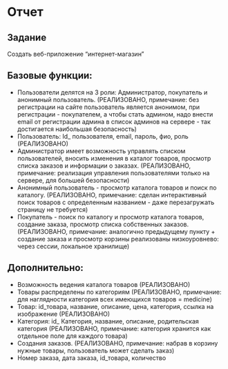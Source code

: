 # Отчет

## Задание
Создать веб-приложение “интернет-магазин” 

## Базовые функции:
- Пользователи делятся на 3 роли: Администратор, покупатель и анонимный пользователь. (РЕАЛИЗОВАНО, примечание: без регистрации на сайте пользователь является анонимом, при регистрации - покупателем, а чтобы стать админом, надо внести email от регистрации админа в список админов на сервере - так достигается наибольшая безопасность)
- Пользователь: Id_ пользователя, email, пароль, фио, роль (РЕАЛИЗОВАНО)
- Администратор имеет возможность управлять списком пользователей, вносить изменения в каталог товаров, просмотр списка заказов и информации о заказах. (РЕАЛИЗОВАНО, примечание: реализация управления пользователями только на сервере, для большей безопасности)
- Анонимный пользователь - просмотр каталога товаров и поиск по каталогу. (РЕАЛИЗОВАНО, примечание: сделан интерактивный поиск товаров с определенным названием - даже перезагружать страницу не требуется)
- Покупатель - поиск по каталогу и просмотр каталога товаров, создание заказа, просмотр списка собственных заказов. (РЕАЛИЗОВАНО, примечание: аналогично предыдущему пункту + создание заказа и просмотр корзины реализованы низкоуровнево: через сессии, локальное хранилище)

## Дополнительно: 
- Возможность ведения каталога товаров (РЕАЛИЗОВАНО)
- Товары распределены по категориям (РЕАЛИЗОВАНО, примечание: для наглядности категория всех имеющихся товаров = medicine)
- Товар: id_товара, название, описание, цена, категория, ссылка на изображение (РЕАЛИЗОВАНО)
- Категория: id_ Категория, название, описание, родительская категория (РЕАЛИЗОВАНО, примечание: категория хранится как отдельное поле для каждого товара)
- Создания заказов. (РЕАЛИЗОВАНО, примечание: набрав в корзину нужные товары, пользователь может сделать заказ)
- Номер заказа, дата заказа, id_товара, количество
